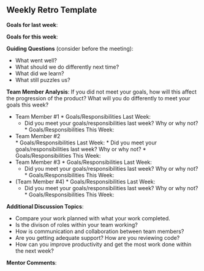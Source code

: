 ## Weekly Retro Template  

**Goals for last week**:

**Goals for this week**:

**Guiding Questions** (consider before the meeting):

  *  What went well?
  *  What should we do differently next time?
  *  What did we learn?
  *  What still puzzles us?
 
**Team Member Analysis**:
If you did not meet your goals, how will this affect the progression of the product? What will you do differently to meet your goals this week?

  *  Team Member #1
    * Goals/Responsibilities Last Week:
        * Did you meet your goals/responsibilities last week? Why or why not?
    * Goals/Responsibilities This Week:
  *  Team Member #2    
    * Goals/Responsibilities Last Week:
         * Did you meet your goals/responsibilities last week? Why or why not?
    * Goals/Responsibilities This Week:
  *  Team Member #3
    * Goals/Responsibilities Last Week:
        * Did you meet your goals/responsibilities last week? Why or why not?
    * Goals/Responsibilities This Week:
  *  (Team Member #4)
    * Goals/Responsibilities Last Week:
       * Did you meet your goals/responsibilities last week? Why or why not?
    * Goals/Responsibilities This Week:

**Additional Discussion Topics**:

  *  Compare your work planned with what your work completed. 
  *  Is the divison of roles within your team working?
  *  How is communication and collaboration between team members?
  *  Are you getting adequate support? How are you reviewing code?
  *  How can you improve productivity and get the most work done within the next week?

**Mentor Comments**:

